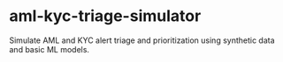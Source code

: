 # aml-kyc-triage-simulator
Simulate AML and KYC alert triage and prioritization using synthetic data and basic ML models.
